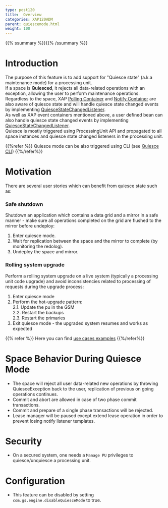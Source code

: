 ```yaml
---
type: post120
title:  Overview
categories: XAP120ADM
parent: quiescemode.html
weight: 100
---
```


{{% ssummary %}}{{% /ssummary %}}

# Introduction

The purpose of this feature is to add support for "Quiesce state" (a.k.a maintenance mode) for a processing unit.<br> If a space is **Quiesced**, it rejects all data-related operations with an exception, allowing the user to perform maintenance operations. <br>
Regardless to the space, XAP [Polling Container]({{%currentjavaurl%}}/polling-container.html) and [Notify Container]({{%currentjavaurl%}}/notify-container.html) are also aware of quiesce state and will handle quiesce state changed events by implementing [QuiesceStateChangedListener](./quiesce-pu-api.html#quiesce-state-changed-listener). <br>
As well as XAP event containers mentioned above, a user defined bean can also handle quiesce state changed events by implementing [QuiesceStateChangedListener](./quiesce-pu-api.html#quiesce-state-changed-listener). <br>
Quiesce is mostly triggered using ProcessingUnit API and propagated to all space instances and quiesce state changed listeners in the processing unit. <br>

{{%refer %}}
Quiesce mode can be also triggered using CLI (see [Quiesce CLI](./quiesce-command-line-interface.html))
{{%/refer%}}



# Motivation

There are several user stories which can benefit from quiesce state such as:

### Safe shutdown

Shutdown an application which contains a data grid and a mirror in a safe manner - make sure all operations completed on the grid are flushed to the mirror before undeploy:
  
1. Enter quiesce mode.
1. Wait for replication between the space and the mirror to complete (by monitoring the redolog).
1. Undeploy the space and mirror.

### Rolling system upgrade

Perform a rolling system upgrade on a live system (typically a processing unit code upgrade) and avoid inconsistencies related to processing of requests during the upgrade process:

1. Enter quiesce mode  <br>
2. Perform the hot-upgrade pattern: <br>
2.1.   Update the pu in the GSM<br>
2.2.  Restart the backups<br>
2.3. Restart the primaries<br>
3. Exit quiesce mode - the upgraded system resumes and works as expected

{{% refer %}}
Here you can find [use cases examples](./quiesce-pu-api.html#use-cases-examples)
{{%/refer%}}

# Space Behavior During Quiesce Mode
- The space will reject all user data-related new operations by throwing QuiesceException back to the user, replication of previous on going operations continues.
- Commit and abort are allowed in case of two phase commit transactions.
- Commit and prepare of a single phase transactions will be rejected.
- Lease manager will be paused except extend lease operation in order to prevent losing notify listener templates.

# Security
- On a secured system, one needs a `Manage PU` privileges to quiesce/unquiesce a processing unit.

# Configuration
- This feature can be disabled by setting `com.gs.engine.disableQuiesceMode` to true.
